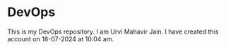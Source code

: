 # DevOps
This is my DevOps repository. 
I am Urvi Mahavir Jain.
I have created this account on 18-07-2024 at 10:04 am.

